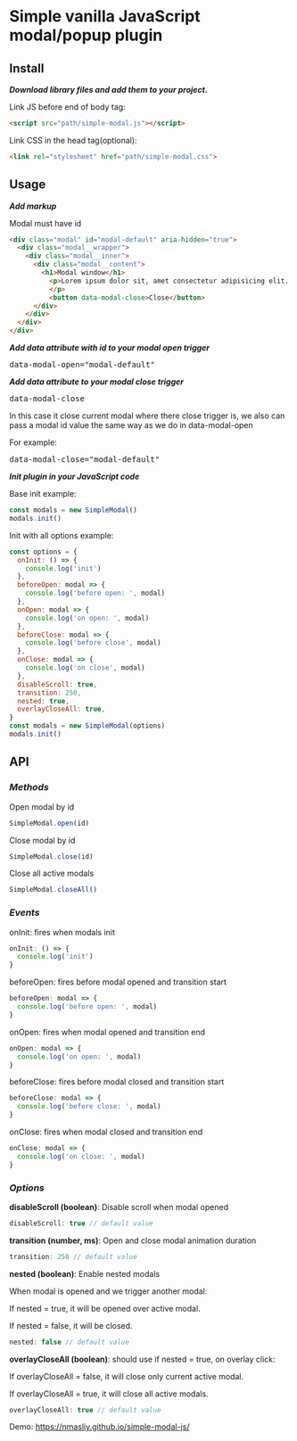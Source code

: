 # Simple vanilla JavaScript modal/popup plugin

## **Install**

***Download library files and add them to your project.***

Link JS before end of body tag:

```html
<script src="path/simple-modal.js"></script>
```

Link CSS in the head tag(optional):
```html
<link rel="stylesheet" href="path/simple-modal.css">
```

## **Usage**

***Add markup***

Modal must have id
```html
<div class="modal" id="modal-default" aria-hidden="true">
  <div class="modal__wrapper">
    <div class="modal__inner">
      <div class="modal__content">
        <h1>Modal window</h1>
          <p>Lorem ipsum dolor sit, amet consectetur adipisicing elit. Deserunt ipsum beatae laboriosam id natus! Similique dignissimos veritatis ducimu hic! Delectus, mollitia obcaecati dolor dolorum tempora nemo iusto id amet provident.
          </p>
          <button data-modal-close>Close</button>
      </div>
    </div>
  </div>
</div>
```
***Add data attribute with id to your modal open trigger***

<pre>data-modal-open="modal-default"</pre>

***Add data attribute to your modal close trigger***<pre>data-modal-close</pre>
In this case it close current modal where there close trigger is, we also can pass a modal id value the same way as we do in data-modal-open

For example:

<pre>data-modal-close="modal-default"</pre>

***Init plugin in your JavaScript code***

Base init example:

```js
const modals = new SimpleModal()
modals.init()
```

Init with all options example:

```js
const options = {
  onInit: () => {
    console.log('init')
  },
  beforeOpen: modal => {
    console.log('before open: ', modal)
  },
  onOpen: modal => {
    console.log('on open: ', modal)
  },
  beforeClose: modal => {
    console.log('before close', modal)
  },
  onClose: modal => {
    console.log('on close', modal)
  },
  disableScroll: true,
  transition: 250,
  nested: true,
  overlayCloseAll: true,
}
const modals = new SimpleModal(options)
modals.init()
```

## **API**

### ***Methods***
Open modal by id
```js
SimpleModal.open(id)
```
Close modal  by id
```js
SimpleModal.close(id)
```
Close all active modals
```js
SimpleModal.closeAll()
```

### ***Events***

onInit: fires when modals init
```js
onInit: () => {
  console.log('init')
}
```
beforeOpen: fires before modal opened and transition start
```js
beforeOpen: modal => {
  console.log('before open: ', modal)
}
```
onOpen: fires when modal opened and transition end
```js
onOpen: modal => {
  console.log('on open: ', modal)
}
```
beforeClose: fires before modal closed and transition start
```js
beforeClose: modal => {
  console.log('before close: ', modal)
}
```
onClose: fires when modal closed and transition end
```js
onClose: modal => {
  console.log('on close: ', modal)
}
```

### ***Options***

**disableScroll (boolean)**: Disable scroll when modal opened 
```js
disableScroll: true // default value
```

**transition (number, ms)**: Open and close modal animation duration 
```js
transition: 250 // default value
```

**nested (boolean)**: Enable nested modals

When modal is opened and we trigger another modal:

If nested = true, it will be opened over active modal.

If nested = false, it will be closed.

```js
nested: false // default value
```

**overlayCloseAll (boolean)**: should use if nested = true, on overlay click:

If overlayCloseAll = false, it will close only current active modal.

If overlayCloseAll = true, it will close all active modals.

```js
overlayCloseAll: true // default value
```

Demo:
https://nmasliy.github.io/simple-modal-js/
